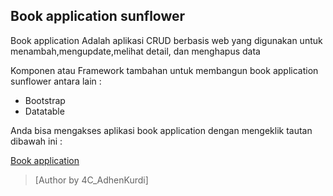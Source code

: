 ## Book application sunflower

Book application Adalah aplikasi CRUD berbasis web yang digunakan untuk menambah,mengupdate,melihat detail, dan menghapus data

Komponen atau Framework tambahan  untuk membangun book application sunflower antara lain :

* Bootstrap
* Datatable

Anda bisa mengakses aplikasi book application dengan mengeklik tautan dibawah ini :

[Book application](https://data-pegawai-app.herokuapp.com/index.php)


> [Author by 4C_AdhenKurdi] 
